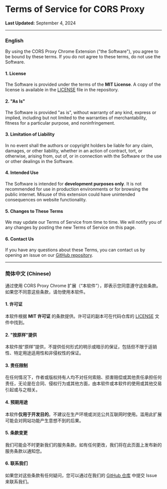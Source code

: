 # Terms of Service for CORS Proxy

**Last Updated:** September 4, 2024

---

### English

By using the CORS Proxy Chrome Extension ("the Software"), you agree to be bound by these terms. If you do not agree to these terms, do not use the Software.

#### 1. License
The Software is provided under the terms of the **MIT License**. A copy of the license is available in the [LICENSE](https://github.com/MixBoxLab/chrome-proxy/blob/main/LICENSE) file in the repository.

#### 2. "As Is"
The Software is provided "as is", without warranty of any kind, express or implied, including but not limited to the warranties of merchantability, fitness for a particular purpose, and noninfringement.

#### 3. Limitation of Liability
In no event shall the authors or copyright holders be liable for any claim, damages, or other liability, whether in an action of contract, tort, or otherwise, arising from, out of, or in connection with the Software or the use or other dealings in the Software.

#### 4. Intended Use
The Software is intended for **development purposes only**. It is not recommended for use in production environments or for browsing the public internet. Misuse of this extension could have unintended consequences on website functionality.

#### 5. Changes to These Terms
We may update our Terms of Service from time to time. We will notify you of any changes by posting the new Terms of Service on this page.

#### 6. Contact Us
If you have any questions about these Terms, you can contact us by opening an issue on our [GitHub repository](https://github.com/MixBoxLab/chrome-proxy/issues).

---

### 简体中文 (Chinese)

通过使用 CORS Proxy Chrome 扩展（“本软件”），即表示您同意遵守这些条款。如果您不同意这些条款，请勿使用本软件。

#### 1. 许可证
本软件根据 **MIT 许可证** 的条款提供。许可证的副本可在代码仓库的 [LICENSE](https://github.com/MixBoxLab/chrome-proxy/blob/main/LICENSE) 文件中找到。

#### 2. "按原样"提供
本软件按“原样”提供，不提供任何形式的明示或暗示的保证，包括但不限于适销性、特定用途适用性和非侵权性的保证。

#### 3. 责任限制
在任何情况下，作者或版权持有人均不对任何索赔、损害赔偿或其他责任承担任何责任，无论是在合同、侵权行为或其他方面，由本软件或本软件的使用或其他交易引起或与之相关。

#### 4. 预期用途
本软件**仅用于开发目的**。不建议在生产环境或浏览公共互联网时使用。滥用此扩展可能会对网站功能产生意想不到的后果。

#### 5. 条款变更
我们可能会不时更新我们的服务条款。如有任何更改，我们将在此页面上发布新的服务条款以通知您。

#### 6. 联系我们
如果您对这些条款有任何疑问，您可以通过在我们的 [GitHub 仓库](https://github.com/MixBoxLab/chrome-proxy/issues) 中提交 Issue 来联系我们。
